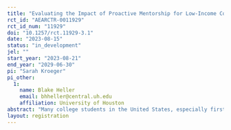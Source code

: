```yaml
---
title: "Evaluating the Impact of Proactive Mentorship for Low-Income College Students"
rct_id: "AEARCTR-0011929"
rct_id_num: "11929"
doi: "10.1257/rct.11929-3.1"
date: "2023-08-15"
status: "in_development"
jel: ""
start_year: "2023-08-21"
end_year: "2029-06-30"
pi: "Sarah Kroeger"
pi_other:
  1:
    name: Blake Heller
    email: bhheller@central.uh.edu
    affiliation: University of Houston
abstract: "Many college students in the United States, especially first-generation college students and those from low income backgrounds, face numerous barriers that prevent them from completing their intended course of study. 10,000 Degrees is a nonprofit that seeks to address this completion crisis and promote educational equity by serving primarily low-income and first generation students of color from the San Francisco Bay Area through its College Success Program. Participants in this program receive a scholarship and have access to additional resources including group events, scholarship-related reminders, answers to their questions, and referral to on-campus support. Traditionally, participants have also had access to on-demand mentoring from a College Success Fellow. However, not all students utilize these available mentoring services, and many who do may only attend one or two mentoring meetings. In this project, we will partner with 10,000 Degrees to study the effect of a more proactive, intensive mentorship model as part of the College Success Program. This study will use a randomized controlled trial design to compare the outcomes of scholarship recipients who receive the standard scholarship and services with no mentorship with those of recipients who receive proactive mentoring along with the scholarship and services. The study will enroll 1000 students over two years of enrollment, with 500 individuals assigned to the treatment group and 500 assigned to the control group. The sample will include College Success scholarship recipients, selected based on family income and being from a partner region or high school, who accept their award and enroll full time in a four-year college. The intervention will last until four years after the second year of study enrollment. We hypothesize that proactive, intensive mentoring will measurably improve these students’ outcomes, including rates of full-time enrollment, persistence from first to second year of college, bachelor’s degree completion within four years, and students’ debt after college. The study will also investigate whether any treatment effects vary across groups of students and will compare the costs and benefits associated with intensive mentoring. Proactive mentoring is time- and cost-intensive. However, if it is shown to be effective, implementing this service may be worthwhile for 10,000 Degrees and other nonprofits."
layout: registration
---
```


